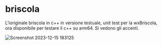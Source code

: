 # briscola
L'ìoriginale briscola in c++ in versione testuale, unit test per la wxBriscola, ora disponibile per testare il c++ su arm64. Si vedono gli accenti.

![Screenshot 2023-12-15 183125](https://github.com/numerunix/briscola/assets/49764967/a2d5fc9f-f5af-44c9-bd33-2aedc914a013)

